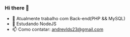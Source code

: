 ### Hi there 👋


- 🔭 Atualmente trabalho com Back-end(PHP && MySQL)
- 🌱 Estudando NodeJS
- 📫 Como contatar: andrevlds23@gmail.com

